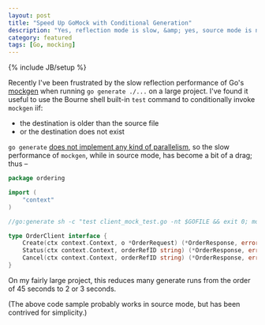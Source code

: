 ```yaml
---
layout: post
title: "Speed Up GoMock with Conditional Generation"
description: "Yes, reflection mode is slow, &amp; yes, source mode is not."
category: featured
tags: [Go, mocking]
---
```

{% include JB/setup %}

Recently I've been frustrated by the slow reflection performance of Go's [mockgen](https://github.com/golang/mock) when running `go generate ./...` on a large project. I've found it useful to use the Bourne shell built-in `test` command to conditionally invoke `mockgen` iif:
- the destination is older than the source file
- or the destination does not exist

`go generate` [does not implement any kind of parallelism](https://github.com/golang/go/issues/20520), so the slow performance of `mockgen`, while in source mode, has become a bit of a drag; thus –

```go
package ordering

import (
	"context"
)

//go:generate sh -c "test client_mock_test.go -nt $GOFILE && exit 0; mockgen -package $GOPACKAGE -destination client_mock_test.go github.com/whatever/project/ordering OrderClient"

type OrderClient interface {
	Create(ctx context.Context, o *OrderRequest) (*OrderResponse, error)
	Status(ctx context.Context, orderRefID string) (*OrderResponse, error)
	Cancel(ctx context.Context, orderRefID string) (*OrderResponse, error)
}
```

On my fairly large project, this reduces many generate runs from the order of 45 seconds to 2 or 3 seconds.

(The above code sample probably works in source mode, but has been contrived for simplicity.)